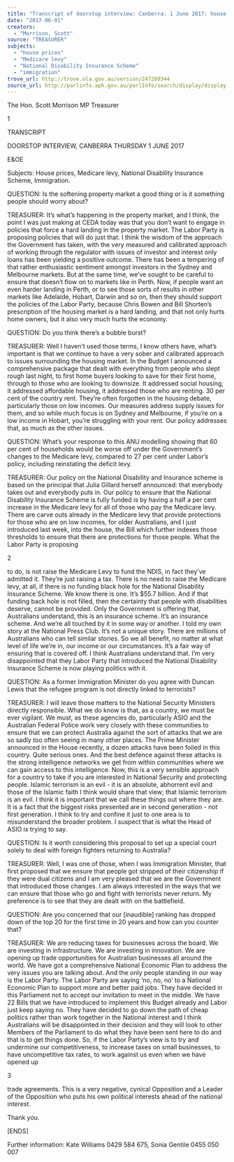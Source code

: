 ```yaml
---
title: "Transcript of doorstop interview: Canberra: 1 June 2017: house prices; Medicare levy; National Disability Insurance Scheme; immigration"
date: "2017-06-01"
creators:
  - "Morrison, Scott"
source: "TREASURER"
subjects:
  - "house prices"
  - "Medicare levy"
  - "National Disability Insurance Scheme"
  - "immigration"
trove_url: http://trove.nla.gov.au/version/247260344
source_url: http://parlinfo.aph.gov.au/parlInfo/search/display/display.w3p;query=Id%3A%22media/pressrel/5310616%22
---
```


 The Hon. Scott Morrison MP  Treasurer 

 1 

 

 

 TRANSCRIPT 

 DOORSTOP INTERVIEW, CANBERRA  THURSDAY 1 JUNE 2017   

 E&OE   

 Subjects: House prices, Medicare levy, National Disability Insurance Scheme, Immigration.   

 QUESTION: Is the softening property market a good thing or is it something people should worry  about?   

 TREASURER: It’s what’s happening in the property market, and I think, the point I was just making at  CEDA today was that you don’t want to engage in policies that force a hard landing in the property  market. The Labor Party is proposing policies that will do just that. I think the wisdom of the  approach the Government has taken, with the very measured and calibrated approach of working  through the regulator with issues of investor and interest only loans has been yielding a positive  outcome. There has been a tempering of that rather enthusiastic sentiment amongst investors in the  Sydney and Melbourne markets. But at the same time, we’ve sought to be careful to ensure that  doesn’t flow on to markets like in Perth. Now, if people want an even harder landing in Perth, or to  see those sorts of results in other markets like Adelaide, Hobart, Darwin and so on, then they should  support the policies of the Labor Party, because Chris Bowen and Bill Shorten’s prescription of the  housing market is a hard landing, and that not only hurts home owners, but it also very much hurts  the economy.    

 QUESTION: Do you think there’s a bubble burst?   

 TREASURER: Well I haven’t used those terms, I know others have, what’s important is that we  continue to have a very sober and calibrated approach to issues surrounding the housing market. In  the Budget I announced a comprehensive package that dealt with everything from people who slept  rough last night, to first home buyers looking to save for their first home, through to those who are  looking to downsize. It addressed social housing, it addressed affordable housing, it addressed those  who are renting. 30 per cent of the country rent. They’re often forgotten in the housing debate,  particularly those on low incomes. Our measures address supply issues for them, and so while much  focus is on Sydney and Melbourne, if you’re on a low income in Hobart, you’re struggling with your  rent. Our policy addresses that, as much as the other issues.    

 QUESTION: What’s your response to this ANU modelling showing that 60 per cent of households  would be worse off under the Government’s changes to the Medicare levy, compared to 27 per cent  under Labor’s policy, including reinstating the deficit levy.    

 TREASURER: Our policy on the National Disability and Insurance scheme is based on the principal  that Julia Gillard herself announced: that everybody takes out and everybody puts in. Our policy to  ensure that the National Disability Insurance Scheme is fully funded is by having a half a per cent  increase in the Medicare levy for all of those who pay the Medicare levy. There are carve outs  already in the Medicare levy that provide protections for those who are on low incomes, for older  Australians, and I just introduced last week, into the house, the Bill which further indexes those  thresholds to ensure that there are protections for those people. What the Labor Party is proposing 

 2 

 

 to do, is not raise the Medicare Levy to fund the NDIS, in fact they’ve admitted it. They’re just raising  a tax. There is no need to raise the Medicare levy, at all, if there is no funding black hole for the  National Disability Insurance Scheme. We know there is one. It’s $55.7 billion. And if that funding  back hole is not filled, then the certainty that people with disabilities deserve, cannot be provided.  Only the Government is offering that, Australians understand, this is an insurance scheme. It’s an  insurance scheme. And we’re all touched by it in some way or another. I told my own story at the  National Press Club. It’s not a unique story. There are millions of Australians who can tell similar  stories. So we all benefit, no matter at what level of life we’re in, our income or our circumstances.  It’s a fair way of ensuring that is covered off. I think Australians understand that. I’m very  disappointed that they Labor Party that introduced the National Disability Insurance Scheme is now  playing politics with it.    

 QUESTION: As a former Immigration Minister do you agree with Duncan Lewis that the refugee  program is not directly linked to terrorists?   

 TREASURER: I will leave those matters to the National Security Ministers directly responsible. What  we do know is that, as a country, we must be ever vigilant. We must, as these agencies do,  particularly ASIO and the Australian Federal Police work very closely with these communities to  ensure that we can protect Australia against the sort of attacks that we are so sadly too often seeing  in many other places. The Prime Minister announced in the House recently, a dozen attacks have  been foiled in this country. Quite serious ones. And the best defence against these attacks is the  strong intelligence networks we get from within communities where we can gain access to this  intelligence. Now, this is a very sensible approach for a country to take if you are interested in  National Security and protecting people. Islamic terrorism is an evil - it is an absolute, abhorrent evil  and those of the Islamic faith I think would share that view; that Islamic terrorism is an evil. I think it  is important that we call these things out where they are. It is a fact that the biggest risks presented  are in second generation - not first generation. I think to try and confine it just to one area is to  misunderstand the broader problem. I suspect that is what the Head of ASIO is trying to say.   

 QUESTION: Is it worth considering this proposal to set up a special court solely to deal with foreign  fighters returning to Australia?   

 TREASURER: Well, I was one of those, when I was Immigration Minister, that first proposed that we  ensure that people got stripped of their citizenship if they were dual citizens and I am very pleased  that we are the Government that introduced those changes. I am always interested in the ways that  we can ensure that those who go and fight with terrorists never return. My preference is to see that  they are dealt with on the battlefield.   

 QUESTION: Are you concerned that our [inaudible] ranking has dropped down of the top 20 for the  first time in 20 years and how can you counter that?    

 TREASURER: We are reducing taxes for businesses across the board. We are investing in  infrastructure. We are investing in innovation. We are opening up trade opportunities for Australian  businesses all around the world. We have got a comprehensive National Economic Plan to address  the very issues you are talking about. And the only people standing in our way is the Labor Party. The  Labor Party are saying ‘no, no, no’ to a National Economic Plan to support more and better paid jobs.  They have decided in this Parliament not to accept our invitation to meet in the middle. We have 22  Bills that we have introduced to implement this Budget already and Labor just keep saying no. They  have decided to go down the path of cheap politics rather than work together in the National  interest and I think Australians will be disappointed in their decision and they will look to other  Members of the Parliament to do what they have been sent here to do and that is to get things  done. So, if the Labor Party’s view is to try and undermine our competitiveness, to increase taxes on  small businesses, to have uncompetitive tax rates, to work against us even when we have opened up 

 3 

 

 trade agreements. This is a very negative, cynical Opposition and a Leader of the Opposition who  puts his own political interests ahead of the national interest.   

 Thank you.   

 [ENDS]   

 Further information: Kate Williams 0429 584 675, Sonia Gentile 0455 050 007 

